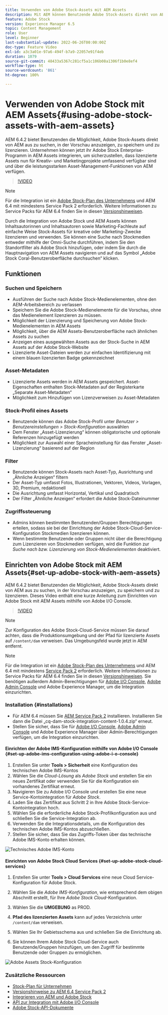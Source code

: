 ```yaml
---
title: Verwenden von Adobe Stock-Assets mit AEM Assets
description: Mit AEM können Benutzende Adobe Stock-Assets direkt von AEM aus suchen, in der Vorschau anzeigen, speichern und lizenzieren. Unternehmen können jetzt ihr Adobe Stock Enterprise-Programm in AEM Assets integrieren, um sicherzustellen, dass lizenzierte Assets nun für Kreativ- und Marketingprojekte umfassend verfügbar sind und über die leistungsstarken Asset-Management-Funktionen von AEM verfügen.
feature: Adobe Stock
version: Experience Manager 6.5
topic: Content Management
role: User
level: Beginner
last-substantial-update: 2022-06-26T00:00:00Z
doc-type: Feature Video
exl-id: a3c3a01e-97a6-494f-b7a9-22057e91f4eb
duration: 1079
source-git-commit: 48433a5367c281cf5a1c106b08a1306f1b0e8ef4
workflow-type: ht
source-wordcount: '861'
ht-degree: 100%

---
```


# Verwenden von Adobe Stock mit AEM Assets{#using-adobe-stock-assets-with-aem-assets}

AEM 6.4.2 bietet Benutzenden die Möglichkeit, Adobe Stock-Assets direkt von AEM aus zu suchen, in der Vorschau anzuzeigen, zu speichern und zu lizenzieren. Unternehmen können jetzt ihr Adobe Stock Enterprise-Programm in AEM Assets integrieren, um sicherzustellen, dass lizenzierte Assets nun für Kreativ- und Marketingprojekte umfassend verfügbar sind und über die leistungsstarken Asset-Management-Funktionen von AEM verfügen.

>[!VIDEO](https://video.tv.adobe.com/v/24678?quality=12&learn=on)

>[!NOTE]
>
>Für die Integration ist ein [Adobe Stock-Plan des Unternehmens](https://stockenterprise.adobe.com/de/home.html) und AEM 6.4 mit mindestens Service Pack 2 erforderlich. Weitere Informationen zu Service Packs für AEM 6.4 finden Sie in diesen [Versionshinweisen](https://helpx.adobe.com/de/experience-manager/6-4/release-notes/sp-release-notes.html).

Durch die Integration von Adobe Stock und AEM Assets können Inhaltsautorinnen und Inhaltsautoren sowie Marketing-Fachleute auf einfache Weise Stock-Assets für kreative oder Marketing-Zwecke lizenzieren und verwenden. Sie können eine Suche nach Stockmedien entweder mithilfe der Omni-Suche durchführen, indem Sie den Standortfilter als Adobe Stock hinzufügen, oder indem Sie durch die Hauptnavigation von AEM Assets navigieren und auf das Symbol „Adobe Stock Coral-Benutzeroberfläche durchsuchen“ klicken.

## Funktionen

### Suchen und Speichern

* Ausführen der Suche nach Adobe Stock-Medienelementen, ohne den AEM-Arbeitsbereich zu verlassen
* Speichern Sie die Adobe Stock-Medienelemente für die Vorschau, ohne das Medienelement lizenzieren zu müssen.
* Möglichkeit der Lizenzierung und Speicherung von Adobe Stock-Medienelementen in AEM Assets
* Möglichkeit, über die AEM Assets-Benutzeroberfläche nach ähnlichen Assets zu suchen
* Anzeigen eines ausgewählten Assets aus der Stock-Suche in AEM Assets auf der Adobe Stock-Website
* Lizenzierte Asset-Dateien werden zur einfachen Identifizierung mit einem blauen lizenzierten Badge gekennzeichnet

### Asset-Metadaten

* Lizenzierte Assets werden in AEM Assets gespeichert. Asset-Eigenschaften enthalten Stock-Metadaten auf der Registerkarte „Separate Asset-Metadaten“
* Möglichkeit zum Hinzufügen von Lizenzverweisen zu Asset-Metadaten

### Stock-Profil eines Assets

* Benutzende können das Adobe Stock-Profil unter *Benutzer > Benutzereinstellungen > Stock-Konfiguration* auswählen
* Dem Fenster „Asset-Lizenzierung“ können obligatorische und optionale Referenzen hinzugefügt werden
* Möglichkeit zur Auswahl einer Spracheinstellung für das Fenster „Asset-Lizenzierung“ basierend auf der Region

### Filter

* Benutzende können Stock-Assets nach Asset-Typ, Ausrichtung und „Ähnliche Anzeigen“ filtern
* Der Asset-Typ umfasst Fotos, Illustrationen, Vektoren, Videos, Vorlagen, 3D, Premium, redaktionell
* Die Ausrichtung umfasst Horizontal, Vertikal und Quadratisch
* Der Filter „Ähnliche Anzeigen“ erfordert die Adobe Stock-Dateinummer

### Zugriffssteuerung

* Admins können bestimmten Benutzenden/Gruppen Berechtigungen erteilen, sodass sie bei der Einrichtung der Adobe Stock-Cloud-Service-Konfiguration Stockmedien lizenzieren können.
* Wenn bestimmte Benutzende oder Gruppen nicht über die Berechtigung zum Lizenzieren von Stockmedien verfügen, wird die Funktion zur *Suche nach bzw. Lizenzierung von Stock-Medienelementen* deaktiviert.

## Einrichten von Adobe Stock mit AEM Assets{#set-up-adobe-stock-with-aem-assets}

AEM 6.4.2 bietet Benutzenden die Möglichkeit, Adobe Stock-Assets direkt von AEM aus zu suchen, in der Vorschau anzuzeigen, zu speichern und zu lizenzieren. Dieses Video enthält eine kurze Anleitung zum Einrichten von Adobe Stock mit AEM Assets mithilfe von Adobe I/O Console.

>[!VIDEO](https://video.tv.adobe.com/v/25043?quality=12&learn=on)

>[!NOTE]
>
>Zur Konfiguration des Adobe Stock-Cloud-Service müssen Sie darauf achten, dass die Produktionsumgebung und der Pfad für lizenzierte Assets auf `/content/dam` verweisen. Das Umgebungsfeld wurde jetzt in AEM entfernt.

>[!NOTE]
>
>Für die Integration ist ein [Adobe Stock-Plan des Unternehmens](https://stockenterprise.adobe.com/de/home.html) und AEM 6.4 mit mindestens [Service Pack 2](https://experience.adobe.com/#/downloads/content/software-distribution/en/aem.html?fulltext=AEM*+6*+4*+Service*+Pack*&amp;2_group.propertyvalues.property=.%2Fjcr%3Acontent%2Fmetadata%2Fdc%3Aversion&amp;2_group.propertyvalues.operation=equals&amp;2_group.propertyvalues.0_values=target-version%3Aaem%2F6-4&amp;3_group.propertyvalues.property=.%2Fjcr%3Acontent%2Fmetadata%2Fdc%3AsoftwareType&amp;3_group.propertyvalues.operation=equals&amp;3_group.propertyvalues.0_values=software-type%3Aservice-and-cumulative-fix&amp;orderby=%40jcr%3Acontent%2Fmetadata%2Fdc%3Atitle&amp;orderby.sort=asc&amp;layout=list&amp;p.offset=0&amp;p.limit=24) erforderlich. Weitere Informationen zu Service Packs für AEM 6.4 finden Sie in diesen [Versionshinweisen](https://helpx.adobe.com/de/experience-manager/6-4/release-notes/sp-release-notes.html). Sie benötigen außerdem Admin-Berechtigungen für [Adobe I/O Console](https://console.adobe.io/), [Adobe Admin Console](https://adminconsole.adobe.com/) und Adobe Experience Manager, um die Integration einzurichten.

### Installation {#installations}

* Für AEM 6.4 müssen Sie [AEM Service Pack 2](https://experience.adobe.com/#/downloads/content/software-distribution/en/aem.html?fulltext=AEM*+6*+4*+Service*+Pack*&amp;2_group.propertyvalues.property=.%2Fjcr%3Acontent%2Fmetadata%2Fdc%3Aversion&amp;2_group.propertyvalues.operation=equals&amp;2_group.propertyvalues.0_values=target-version%3Aaem%2F6-4&amp;3_group.propertyvalues.property=.%2Fjcr%3Acontent%2Fmetadata%2Fdc%3AsoftwareType&amp;3_group.propertyvalues.operation=equals&amp;3_group.propertyvalues.0_values=software-type%3Aservice-and-cumulative-fix&amp;orderby=%40jcr%3Acontent%2Fmetadata%2Fdc%3Atitle&amp;orderby.sort=asc&amp;layout=list&amp;p.offset=0&amp;p.limit=24) installieren. Installieren Sie dann die Datei „cq-dam-stock-integration-content-1.0.4.zip“ erneut.
* Stellen Sie sicher, dass Sie für [Adobe I/O Console](https://console.adobe.io/), [Adobe Admin Console](https://adminconsole.adobe.com/) und Adobe Experience Manager über Admin-Berechtigungen verfügen, um die Integration einzurichten.

#### Einrichten der Adobe IMS-Konfiguration mithilfe von Adobe I/O Console {#set-up-adobe-ims-configuration-using-adobe-i-o-console}

1. Erstellen Sie unter **Tools > Sicherheit** eine Konfiguration des technischen Adobe IMS-Kontos
2. Wählen Sie die *Cloud-Lösung* als *Adobe Stock* und erstellen Sie ein neues Zertifikat oder verwenden Sie für die Konfiguration ein vorhandenes Zertifikat erneut.
3. Navigieren Sie zu Adobe I/O Console und erstellen Sie eine neue Service-Kontointegration für *Adobe Stock*.
4. Laden Sie das Zertifikat aus Schritt 2 in Ihre Adobe Stock-Service-Kontointegration hoch.
5. Wählen Sie die erforderliche Adobe Stock-Profilkonfiguration aus und schließen Sie die Service-Integration ab.
6. Verwenden Sie die Integrationsdetails, um die Konfiguration des technischen Adobe IMS-Kontos abzuschließen.
7. Stellen Sie sicher, dass Sie das Zugriffs-Token über das technische Adobe IMS-Konto erhalten können.

![Technisches Adobe IMS-Konto](assets/screen_shot_2018-10-22at12219pm.png)

#### Einrichten von Adobe Stock Cloud Services {#set-up-adobe-stock-cloud-services}

1. Erstellen Sie unter **Tools > Cloud Services** eine neue Cloud Service-Konfiguration für Adobe Stock.
2. Wählen Sie die *Adobe IMS-Konfiguration*, wie entsprechend dem obigen Abschnitt erstellt, für Ihre *Adobe Stock Cloud*-Konfiguration.

3. Wählen Sie die **UMGEBUNG** as PROD.
4. **Pfad des lizenzierten Assets** kann auf jedes Verzeichnis unter `/content/dam` verweisen.
5. Wählen Sie Ihr Gebietsschema aus und schließen Sie die Einrichtung ab.
6. Sie können Ihrem Adobe Stock Cloud-Service auch Benutzende/Gruppen hinzufügen, um den Zugriff für bestimmte Benutzende oder Gruppen zu ermöglichen.

![Adobe Assets Stock-Konfiguration](assets/screen_shot_2018-10-22at12425pm.png)

### Zusätzliche Ressourcen

* [Stock-Plan für Unternehmen](https://stockenterprise.adobe.com/de/home.html)
* [Versionshinweise zu AEM 6.4 Service Pack 2](https://experienceleague.adobe.com/docs/experience-manager-65/release-notes/release-notes.html?lang=de)
* [Integrieren von AEM und Adobe Stock](https://experienceleague.adobe.com/docs/experience-manager-65/assets/using/aem-assets-adobe-stock.html?lang=de)
* [API zur Integration mit Adobe I/O Console](https://www.adobe.io/apis/cloudplatform/console/authentication/gettingstarted.html)
* [Adobe Stock-API-Dokumente](https://www.adobe.io/apis/creativecloud/stock/docs.html)
